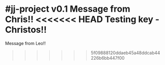 #jj-project v0.1
Message from Chris!!
<<<<<<< HEAD
Testing key - Christos!!
=======
Message from Leo!!
>>>>>>> 5f09888120ddaeb45a48ddcab44226b6bb447f00
